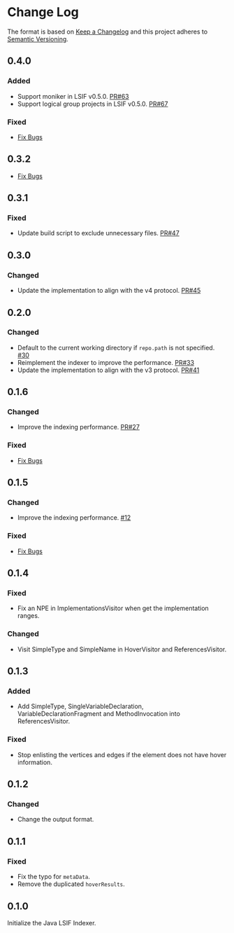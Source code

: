 # Change Log

The format is based on [Keep a Changelog](http://keepachangelog.com/en/1.0.0/)
and this project adheres to [Semantic Versioning](http://semver.org/spec/v2.0.0.html).

## 0.4.0
### Added
- Support moniker in LSIF v0.5.0. [PR#63](https://github.com/microsoft/lsif-java/pull/63)
- Support logical group projects in LSIF v0.5.0. [PR#67](https://github.com/microsoft/lsif-java/pull/67)
### Fixed
- [Fix Bugs](https://github.com/Microsoft/lsif-java/issues?q=is%3Aissue+is%3Aclosed+milestone%3A0.4.0+label%3Abug)

## 0.3.2
- [Fix Bugs](https://github.com/Microsoft/lsif-java/issues?q=is%3Aissue+is%3Aclosed+milestone%3A0.3.2+label%3Abug)

## 0.3.1
### Fixed
- Update build script to exclude unnecessary files. [PR#47](https://github.com/microsoft/lsif-java/pull/47)

## 0.3.0
### Changed
- Update the implementation to align with the v4 protocol. [PR#45](https://github.com/microsoft/lsif-java/pull/45)

## 0.2.0
### Changed
- Default to the current working directory if `repo.path` is not specified. [#30](https://github.com/Microsoft/lsif-java/issues/30)
- Reimplement the indexer to improve the performance. [PR#33](https://github.com/microsoft/lsif-java/pull/33)
- Update the implementation to align with the v3 protocol. [PR#41](https://github.com/microsoft/lsif-java/pull/41)

## 0.1.6
### Changed
- Improve the indexing performance. [PR#27](https://github.com/Microsoft/lsif-java/pull/27)

### Fixed
- [Fix Bugs](https://github.com/Microsoft/lsif-java/issues?q=is%3Aissue+is%3Aclosed+milestone%3A0.1.6+label%3Abug)

## 0.1.5
### Changed
- Improve the indexing performance. [#12](https://github.com/Microsoft/lsif-java/issues/12)

### Fixed
- [Fix Bugs](https://github.com/Microsoft/lsif-java/issues?q=is%3Aissue+is%3Aclosed+label%3Abug+milestone%3A0.1.5)

## 0.1.4
### Fixed
- Fix an NPE in ImplementationsVisitor when get the implementation ranges.

### Changed
- Visit SimpleType and SimpleName in HoverVisitor and ReferencesVisitor.

## 0.1.3
### Added
- Add SimpleType, SingleVariableDeclaration, VariableDeclarationFragment and MethodInvocation into ReferencesVisitor.

### Fixed
- Stop enlisting the vertices and edges if the element does not have hover information.

## 0.1.2
### Changed
- Change the output format.

## 0.1.1
### Fixed
- Fix the typo for `metaData`.
- Remove the duplicated `hoverResults`.

## 0.1.0
Initialize the Java LSIF Indexer.
